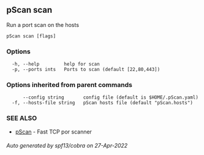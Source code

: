 ## pScan scan

Run a port scan on the hosts

```
pScan scan [flags]
```

### Options

```
  -h, --help         help for scan
  -p, --ports ints   Ports to scan (default [22,80,443])
```

### Options inherited from parent commands

```
      --config string       config file (default is $HOME/.pScan.yaml)
  -f, --hosts-file string   pScan hosts file (default "pScan.hosts")
```

### SEE ALSO

* [pScan](pScan.md)	 - Fast TCP por scanner

###### Auto generated by spf13/cobra on 27-Apr-2022
